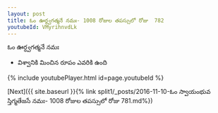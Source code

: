 ```yaml
---
layout: post
title: ఓం ఊర్ధ్వగత్మనే నమః- 1008 రోజుల తపస్సులో రోజు  782
youtubeId: VMyrihnvdLk
---
```

 
 
 ఓం ఊర్ధ్వగత్మనే నమః  
 
 -  విశ్వానికి మించిన రూపం ఎవరికి ఉంది 
 
  
 
  
 
 
 
 
 
 


{% include youtubePlayer.html id=page.youtubeId %}
 
[Next]({{ site.baseurl }}{% link  split1/_posts/2016-11-10-ఓం స్వాయంభువ స్తిగ్మతేజసే నమః- 1008 రోజుల తపస్సులో రోజు  781.md%})
 
